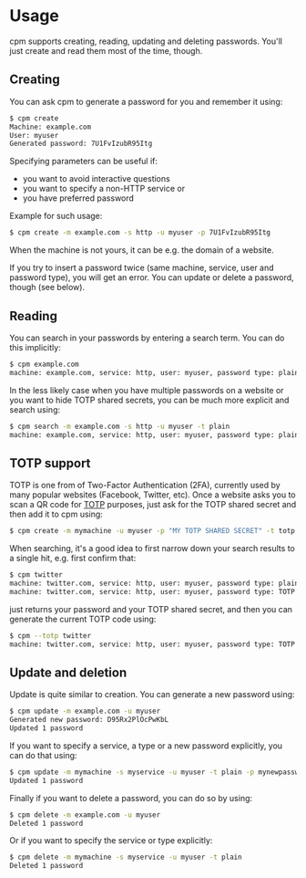 # Usage

cpm supports creating, reading, updating and deleting passwords. You'll just create and read them
most of the time, though.

## Creating

You can ask cpm to generate a password for you and remember it using:

```sh
$ cpm create
Machine: example.com
User: myuser
Generated password: 7U1FvIzubR95Itg
```

Specifying parameters can be useful if:

- you want to avoid interactive questions
- you want to specify a non-HTTP service or
- you have preferred password

Example for such usage:


```sh
$ cpm create -m example.com -s http -u myuser -p 7U1FvIzubR95Itg
```

When the machine is not yours, it can be e.g. the domain of a website.

If you try to insert a password twice (same machine, service, user and password type), you will get
an error. You can update or delete a password, though (see below).

## Reading

You can search in your passwords by entering a search term. You can do this implicitly:

```sh
$ cpm example.com
machine: example.com, service: http, user: myuser, password type: plain, password: 7U1FvIzubR95Itg
```

In the less likely case when you have multiple passwords on a website or you want to hide TOTP
shared secrets, you can be much more explicit and search using:

```sh
$ cpm search -m example.com -s http -u myuser -t plain
machine: example.com, service: http, user: myuser, password type: plain, password: 7U1FvIzubR95Itg
```

## TOTP support

TOTP is one from of Two-Factor Authentication (2FA), currently used by many popular websites
(Facebook, Twitter, etc). Once a website asks you to scan a QR code for
[TOTP](https://en.wikipedia.org/wiki/Time-based_one-time_password) purposes, just ask for the TOTP
shared secret and then add it to cpm using:

```sh
$ cpm create -m mymachine -u myuser -p "MY TOTP SHARED SECRET" -t totp
```

When searching, it's a good idea to first narrow down your search results to a single hit, e.g.
first confirm that:

```sh
$ cpm twitter
machine: twitter.com, service: http, user: myuser, password type: plain, password: ...
machine: twitter.com, service: http, user: myuser, password type: TOTP shared secret, password: ...
```

just returns your password and your TOTP shared secret, and then you can generate the current TOTP
code using:

```sh
$ cpm --totp twitter
machine: twitter.com, service: http, user: myuser, password type: TOTP code, password: ...
```

## Update and deletion

Update is quite similar to creation. You can generate a new password using:

```sh
$ cpm update -m example.com -u myuser
Generated new password: D95Rx2PlOcPwKbL
Updated 1 password
```

If you want to specify a service, a type or a new password explicitly, you can do that using:

```sh
$ cpm update -m mymachine -s myservice -u myuser -t plain -p mynewpassword
Updated 1 password
```

Finally if you want to delete a password, you can do so by using:

```sh
$ cpm delete -m example.com -u myuser
Deleted 1 password
```

Or if you want to specify the service or type explicitly:

```sh
$ cpm delete -m mymachine -s myservice -u myuser -t plain
Deleted 1 password
```

